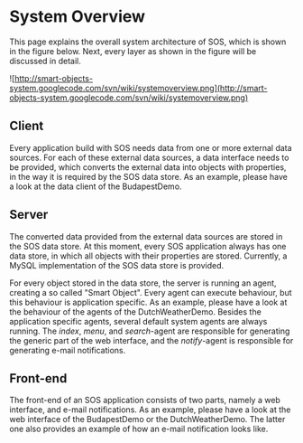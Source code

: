 # System Overview #

This page explains the overall system architecture of SOS, which is shown in the figure below. Next, every layer as shown in the figure will be discussed in detail.

![http://smart-objects-system.googlecode.com/svn/wiki/systemoverview.png](http://smart-objects-system.googlecode.com/svn/wiki/systemoverview.png)

## Client ##

Every application build with SOS needs data from one or more external data sources. For each of these external data sources, a data interface needs to be provided, which converts the external data into objects with properties, in the way it is required by the SOS data store. As an example, please have a look at the data client of the BudapestDemo.

## Server ##

The converted data provided from the external data sources are stored in the SOS data store. At this moment, every SOS application always has one data store, in which all objects with their properties are stored. Currently, a MySQL implementation of the SOS data store is provided.

For every object stored in the data store, the server is running an agent, creating a so called "Smart Object". Every agent can execute behaviour, but this behaviour is application specific. As an example, please have a look at the behaviour of the agents of the DutchWeatherDemo. Besides the application specific agents, several default system agents are always running. The _index_, _menu_, and _search_-agent are responsible for generating  the generic part of the web interface, and the _notify_-agent is responsible for generating e-mail notifications.

## Front-end ##

The front-end of an SOS application consists of two parts, namely a web interface, and e-mail notifications. As an example, please have a look at the web interface of the BudapestDemo or the DutchWeatherDemo. The latter one also provides an example of how an e-mail notification looks like.